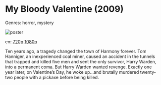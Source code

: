 # My Bloody Valentine (2009)

Genres: horror, mystery

![poster](http://image.tmdb.org/t/p/w500/5PmyVS5Hs9f0OrvYOQPZJSBFz75.jpg)

en:
  [720p](magnet:?xt=urn:btih:7263ABAD133CC36B3CCAF79AFCE6A2AEF15BE5D0&tr=udp://glotorrents.pw:6969/announce&tr=udp://tracker.opentrackr.org:1337/announce&tr=udp://torrent.gresille.org:80/announce&tr=udp://tracker.openbittorrent.com:80&tr=udp://tracker.coppersurfer.tk:6969&tr=udp://tracker.leechers-paradise.org:6969&tr=udp://p4p.arenabg.ch:1337&tr=udp://tracker.internetwarriors.net:1337)
  [1080p](magnet:?xt=urn:btih:EFA42D759C8E6EAD07E9CE10A8228965E13CA13B&tr=udp://glotorrents.pw:6969/announce&tr=udp://tracker.opentrackr.org:1337/announce&tr=udp://torrent.gresille.org:80/announce&tr=udp://tracker.openbittorrent.com:80&tr=udp://tracker.coppersurfer.tk:6969&tr=udp://tracker.leechers-paradise.org:6969&tr=udp://p4p.arenabg.ch:1337&tr=udp://tracker.internetwarriors.net:1337)
  


Ten years ago, a tragedy changed the town of Harmony forever. Tom Hanniger, an inexperienced coal miner, caused an accident in the tunnels that trapped and killed five men and sent the only survivor, Harry Warden, into a permanent coma. But Harry Warden wanted revenge. Exactly one year later, on Valentine’s Day, he woke up…and brutally murdered twenty-two people with a pickaxe before being killed.